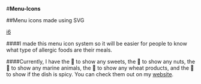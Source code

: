 #**Menu-Icons**

##Menu icons made using SVG

[i6](http://i6.cims.nyu.edu/~sa3806/drawing/Assignment2/)

####I made this menu icon system so it will be easier for people to know what type of allergic foods are their meals.

####Currently, I have the :candy: to show any sweets, the :chestnut: to show any nuts, the :shell: to show any marine animals, the :herb: to show any wheat products, and the :closed_umbrella: to show if the dish is spicy. You can check them out on my [website](http://i6.cims.nyu.edu/~sa3806/drawing/Assignment2/).
